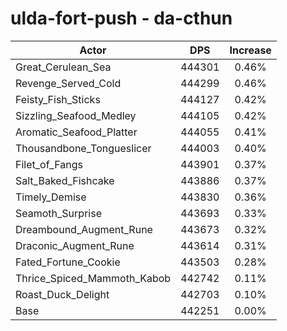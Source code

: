 # ulda-fort-push - da-cthun
| Actor | DPS | Increase |
|---|:---:|:---:|
|Great_Cerulean_Sea|444301|0.46%|
|Revenge_Served_Cold|444299|0.46%|
|Feisty_Fish_Sticks|444127|0.42%|
|Sizzling_Seafood_Medley|444105|0.42%|
|Aromatic_Seafood_Platter|444055|0.41%|
|Thousandbone_Tongueslicer|444003|0.40%|
|Filet_of_Fangs|443901|0.37%|
|Salt_Baked_Fishcake|443886|0.37%|
|Timely_Demise|443830|0.36%|
|Seamoth_Surprise|443693|0.33%|
|Dreambound_Augment_Rune|443673|0.32%|
|Draconic_Augment_Rune|443614|0.31%|
|Fated_Fortune_Cookie|443503|0.28%|
|Thrice_Spiced_Mammoth_Kabob|442742|0.11%|
|Roast_Duck_Delight|442703|0.10%|
|Base|442251|0.00%|
